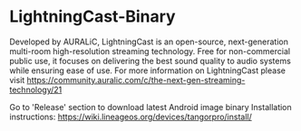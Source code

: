 # LightningCast-Binary
Developed by AURALiC, LightningCast is an open-source, next-generation multi-room high-resolution streaming technology. Free for non-commercial public use, it focuses on delivering the best sound quality to audio systems while ensuring ease of use. For more information on LightningCast please visit https://community.auralic.com/c/the-next-gen-streaming-technology/21

Go to 'Release' section to download latest Android image binary
Installation instructions: https://wiki.lineageos.org/devices/tangorpro/install/ 
